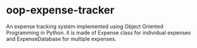 # oop-expense-tracker
An expense tracking system implemented using Object Oriented Programming in Python. it is made of Expense class for individual expenses and ExpenseDatabase for multiple expenses.
